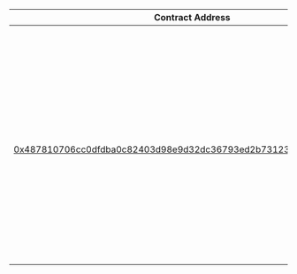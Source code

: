 | Contract Address                                                                                    | Network               | Layout                         |
|-----------------------------------------------------------------------------------------------------|-----------------------|--------------------------------|
|                                                                                                     | **Mainnet**           | **dex**                        |
|                                                                                                     | **Mainnet**           | **recursive**                  |
|                                                                                                     | **Mainnet**           | **recursive_with_poseidon**    |
|                                                                                                     | **Mainnet**           | **small**                      |
|                                                                                                     | **Mainnet**           | **starknet**                   |
|                                                                                                     | **Mainnet**           | **starknet_with_keccak**       |
|                                                                                                     | **Sepolia Testnet**   | **dex**                        |
|[0x487810706cc0dfdba0c82403d98e9d32dc36793ed2b731231e5ea19f00c5861](https://sepolia.starkscan.co/contract/0x487810706cc0dfdba0c82403d98e9d32dc36793ed2b731231e5ea19f00c5861)                                    | **Sepolia Testnet**   | **recursive**                  |
|                                                                                                     | **Sepolia Testnet**   | **recursive_with_poseidon**    |
|                                                                                                     | **Sepolia Testnet**   | **small**                      |
|                                                                                                     | **Sepolia Testnet**   | **starknet**                   |
|                                                                                                     | **Sepolia Testnet**   | **starknet_with_keccak**       |
